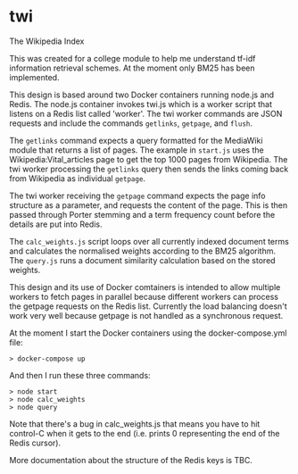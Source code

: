 # twi
The Wikipedia Index

This was created for a college module to help me understand tf-idf information retrieval schemes.  At the moment only BM25 has been implemented.

This design is based around two Docker containers running node.js and Redis.  The node.js container invokes twi.js which is a worker script that listens on a Redis list called 'worker'.  The twi worker commands are JSON requests and include the commands `getlinks`, `getpage`, and `flush`.  

The `getlinks` command expects a query formatted for the MediaWiki module that returns a list of pages.  The example in `start.js` uses the Wikipedia:Vital_articles page to get the top 1000 pages from Wikipedia.  The twi worker processing the `getlinks` query then sends the links coming back from Wikipedia as individual `getpage`.

The twi worker receiving the `getpage` command expects the page info structure as a parameter, and requests the content of the page.  This is then passed through Porter stemming and a term frequency count before the details are put into Redis.

The `calc_weights.js` script loops over all currently indexed document terms and calculates the normalised weights according to the BM25 algorithm.  The `query.js` runs a document similarity calculation based on the stored weights.

This design and its use of Docker comtainers is intended to allow multiple workers to fetch pages in parallel because different workers can process the getpage requests on the Redis list.  Currently the load balancing doesn't work very well because getpage is not handled as a synchronous request.

At the moment I start the Docker containers using the docker-compose.yml file:

```
> docker-compose up
```

And then I run these three commands:

```
> node start
> node calc_weights
> node query
```

Note that there's a bug in calc_weights.js that means you have to hit control-C when it gets to the end (i.e. prints 0 representing the end of the Redis cursor).

More documentation about the structure of the Redis keys is TBC.